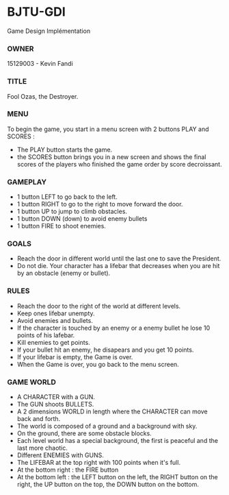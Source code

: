 # BJTU-GDI
Game Design Implémentation

### OWNER ###

15129003 - Kevin Fandi

### TITLE ###

Fool Ozas, the Destroyer.

### MENU ###

To begin the game, you start in a menu screen with 2 buttons PLAY and SCORES :
- The PLAY button starts the game.
- the SCORES button brings you in a new screen and shows the final scores of the players who finished the game order by score decroissant.

### GAMEPLAY ###

- 1 button LEFT to go back to the left.
- 1 button RIGHT to go to the right to move forward the door.
- 1 button UP to jump to climb obstacles.
- 1 button DOWN (down) to avoid enemy bullets
- 1 button FIRE to shoot enemies.

### GOALS ###

- Reach the door in different world until the last one to save the President.
- Do not die. Your character has a lifebar that decreases when you are hit by an obstacle (enemy or bullet).

### RULES ###

- Reach the door to the right of the world at different levels.
- Keep ones lifebar unempty.
- Avoid enemies and bullets.
- If the character is touched by an enemy or a enemy bullet he lose 10 points of his lafebar.
- Kill enemies to get points.
- If your bullet hit an enemy, he disapears and you get 10 points.
- If your lifebar is empty, the Game is over.
- When the Game is over, you go back to the menu screen.

### GAME WORLD ###

- A CHARACTER with a GUN.
- The GUN shoots BULLETS.
- A 2 dimensions WORLD in length where the CHARACTER can move back and forth.
- The world is composed of a ground and a background with sky.
- On the ground, there are some obstacle blocks.
- Each level world has a special background, the first is peaceful and the last more chaotic.
- Different ENEMIES with GUNS.
- The LIFEBAR at the top right with 100 points when it's full.
- At the bottom right : the FIRE button
- At the bottom left : the LEFT button on the left, the RIGHT button on the right, the UP button on the top, the DOWN button on the bottom.
